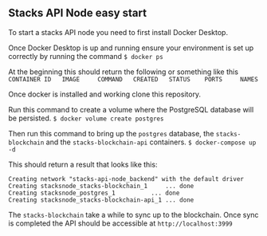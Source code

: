 ## Stacks API Node easy start

To start a stacks API node you need to first install Docker Desktop.

Once Docker Desktop is up and running ensure your environment is set up correctly by running the command
```$ docker ps```

At the beginning this should return the following or something like this
```CONTAINER ID   IMAGE     COMMAND   CREATED   STATUS    PORTS     NAMES```

Once docker is installed and working clone this repository.

Run this command to create a volume where the PostgreSQL database will be persisted.
```$ docker volume create postgres```

Then run this command to bring up the `postgres` database, the `stacks-blockchain` and the `stacks-blockchain-api` containers.
```$ docker-compose up -d```

This should return a result that looks like this:
```$ docker-compose up -d
Creating network "stacks-api-node_backend" with the default driver
Creating stacksnode_stacks-blockchain_1     ... done
Creating stacksnode_postgres_1          ... done
Creating stacksnode_stacks-blockchain-api_1 ... done
```

The `stacks-blockchain` take a while to sync up to the blockchain. Once sync is completed the API should be accessible at `http://localhost:3999`
